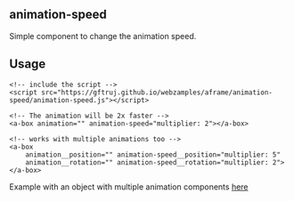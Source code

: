 ## animation-speed

Simple component to change the animation speed.

## Usage

    <!-- include the script -->
    <script src="https://gftruj.github.io/webzamples/aframe/animation-speed/animation-speed.js"></script>

    <!-- The animation will be 2x faster -->
    <a-box animation="" animation-speed="multiplier: 2"></a-box>
     
    <!-- works with multiple animations too -->
    <a-box 
        animation__position="" animation-speed__position="multiplier: 5"
        animation__rotation="" animation-speed__rotation="multiplier: 2"></a-box>
        

Example with an object with multiple animation components [here](https://gftruj.github.io/webzamples/aframe/animation-speed/multiple.html)
